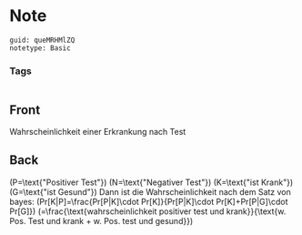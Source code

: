 # Note
```
guid: queMRHMlZQ
notetype: Basic
```

### Tags
```
```

## Front
Wahrscheinlichkeit einer Erkrankung nach Test

## Back
\(P=\text{"Positiver Test"}\)
\(N=\text{"Negativer Test"}\)
\(K=\text{"ist Krank"}\)
\(G=\text{"ist Gesund"}\)
Dann ist die Wahrscheinlichkeit nach dem Satz von bayes:
\(Pr[K|P]=\frac{Pr[P|K]\cdot Pr[K]}{Pr[P|K]\cdot Pr[K]+Pr[P|G]\cdot Pr[G]}\)
\(=\frac{\text{wahrscheinlichkeit positiver test und krank}}{\text{w. Pos. Test und krank + w. Pos. test und gesund}}\)

